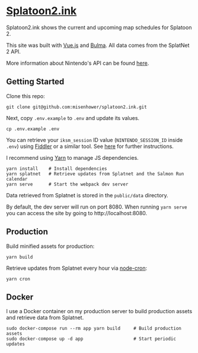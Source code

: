 # [Splatoon2.ink](https://splatoon2.ink)

Splatoon2.ink shows the current and upcoming map schedules for Splatoon 2.

This site was built with [Vue.js](https://vuejs.org/) and [Bulma](http://bulma.io/).
All data comes from the SplatNet 2 API.

More information about Nintendo's API can be found [here](https://github.com/ZekeSnider/NintendoSwitchRESTAPI).

## Getting Started

Clone this repo:

```shell
git clone git@github.com:misenhower/splatoon2.ink.git
```

Next, copy `.env.example` to `.env` and update its values.

```shell
cp .env.example .env
```

You can retrieve your `iksm_session` ID value (`NINTENDO_SESSION_ID` inside `.env`) using [Fiddler](http://www.telerik.com/fiddler) or a similar tool.
See [here](https://github.com/frozenpandaman/splatnet2statink#setup-instructions) for further instructions.

I recommend using [Yarn](https://yarnpkg.com/en/) to manage JS dependencies.

```shell
yarn install    # Install dependencies
yarn splatnet   # Retrieve updates from Splatnet and the Salmon Run calendar
yarn serve      # Start the webpack dev server
```

Data retrieved from Splatnet is stored in the `public/data` directory.

By default, the dev server will run on port 8080.
When running `yarn serve` you can access the site by going to http://localhost:8080.

## Production

Build minified assets for production:

```shell
yarn build
```

Retrieve updates from Splatnet every hour via [node-cron](https://github.com/kelektiv/node-cron):

```shell
yarn cron
```

## Docker

I use a Docker container on my production server to build production assets and retrieve data from Splatnet.

```shell
sudo docker-compose run --rm app yarn build     # Build production assets
sudo docker-compose up -d app                   # Start periodic updates
```
